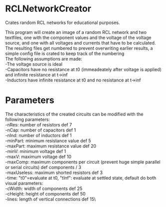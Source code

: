 # RCLNetworkCreator
Crates random RCL networks for educational purposes.

This program will create an image of a random RCL network and two textfiles, one with the component values and the voltage of the voltage source,
and one with all voltages and currents that have to be calculated. The resulting files get numbered to prevent overwriting earlier results, a simple config file is crated to keep track of the numbering\
The following assumptions are made:\
-The voltage source is ideal\
-Capacitors have no resistance at t0 (immeadeately after voltage is applied) and infinite resistance at t->inf\
-Inductors have infinite resistance at t0 and no resistance at t->inf

# Parameters
The characteristics of the created circuits can be modified with the following parameters:\
-nRes: number of resistors def 7\
-nCap: number of capacitors def 1\
-nInd: number of inductors def 1\
-minPart: minimum resistance value def 5\
-maxPart: maximum resistance value def 20\
-minV: minimum voltage def 1\
-maxV: maximum voltage def 10\
-maxComp: maximum components per circuit (prevent huge simple parallel or serial circuits) def components / 3\
-maxUseless: maximum shorted resistors def 3\
-time: "t0"=evaluate at t0, "tInf": evaluate at settled state, default do both\
visual parameters:\
-cWidth: width of components def 25\
-cHeight: height of components def 50\
-lines: length of vertical connections def 15\
